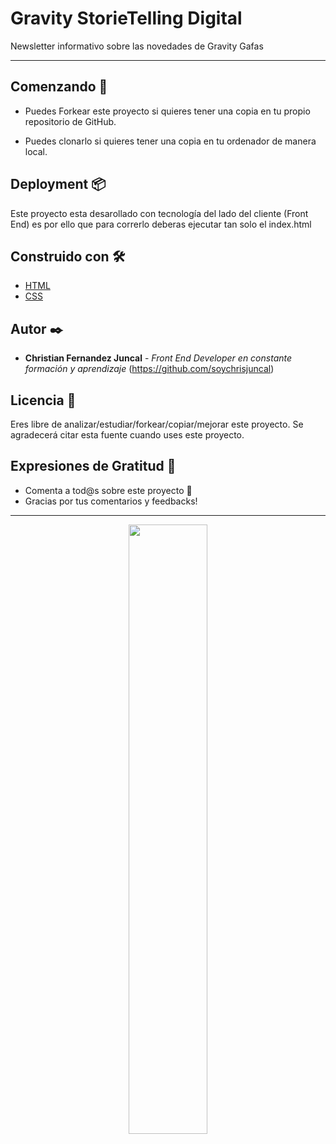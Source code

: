 
# Gravity StorieTelling Digital

Newsletter informativo sobre las novedades de Gravity Gafas

---

## Comenzando 🚀

- Puedes Forkear este proyecto si quieres tener una copia en tu propio repositorio de GitHub.

- Puedes clonarlo si quieres tener una copia en tu ordenador de manera local.


## Deployment 📦

Este proyecto esta desarollado con tecnología del lado del cliente (Front End) es por ello que para correrlo deberas ejecutar tan solo el index.html

## Construido con 🛠️

* [HTML](https://developer.mozilla.org/es/docs/Web/HTML)
* [CSS](https://developer.mozilla.org/es/docs/Web/CSS)



## Autor ✒️

* **Christian Fernandez Juncal** - *Front End Developer en constante formación y aprendizaje* (https://github.com/soychrisjuncal)

## Licencia 📄

Eres libre de analizar/estudiar/forkear/copiar/mejorar este proyecto. Se agradecerá citar esta fuente cuando uses este proyecto.

## Expresiones de Gratitud 🎁

* Comenta a tod@s sobre este proyecto 📢
* Gracias por tus comentarios y feedbacks!


---

<div  align=center>
<img width="50%" src="https://i.ibb.co/qFg89P1/firma-Copy.png" />
 </div>
